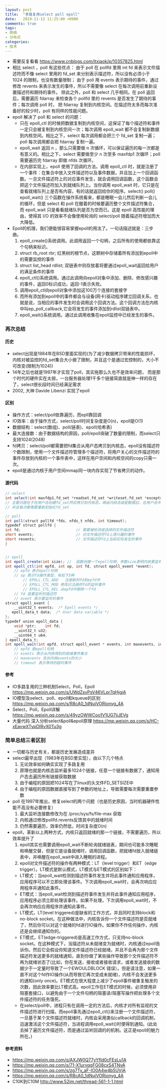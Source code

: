 ```yaml
---
layout: post
title:  "多路复用select poll epoll"
date:   2019-11-12 11:25:00 +0900
comments: true
tags:
- 网络
- 分布式
categories:
- 技术
---
```

- 需要反复看看 <https://www.cnblogs.com/itxiaok/p/10357825.html>
- 相比 select ，poll 有这些优点：
    由于 poll 在 pollfd 里用 int fd 来表示文件描述符而不像 select 里用的 fd_set 来分别表示描述符，所以没有必须小于 1024 的限制，也没有数量限制；
    由于 poll 用 events 表示期待的事件，通过修改 revents 来表示发生的事件，所以不需要像 select 在每次调用前重新设置描述符和期待的事件。
    除此之外，poll 和 select 几乎相同。在 poll 返回后，需要遍历 fdarray 来检查各个 pollfd 里的 revents 是否发生了期待的事件；每次调用 poll 时，
    把 fdarray 复制到内核空间。在描述符太多而每次准备好的较少时，poll 有同样的性能问题。
- epoll 解决了 poll 和 select 的问题：
    - 只在 epoll_ctl 的时候把数据复制到内核空间，这保证了每个描述符和事件一定只会被复制到内核空间一次；每次调用 epoll_wait 都不会复制新数据到内核空间。相比之下，select 每次调用都会把三个 fd_set 复制一遍；poll 每次调用都会把 fdarray 复制一遍。
    - epoll_wait 返回 n ，那么只需要做 n 次循环，可以保证遍历的每一次都是有意义的。相比之下，select 需要做至少 n 次至多 maxfdp1 次循环；poll 需要遍历完 fdarray 即做 nfds 次循环。
    - 在内部实现上，epoll 使用了回调的方法。调用 epoll_ctl 时，就是注册了一个事件：在集合中放入文件描述符以及事件数据，并且加上一个回调函数。一旦文件描述符上的对应事件发生，就会调用回调函数，这个函数会把这个文件描述符加入到就绪队列上。当你调用 epoll_wait 时，它只是在查看就绪队列上是否有内容，有的话就返回给你的程序。select() poll() epoll_wait() 三个函数在操作系统看来，都是睡眠一会儿然后判断一会儿的循环，但是 select 和 poll 在醒着的时候要遍历整个文件描述符集合，而 epoll_wait 只是看看就绪队列是否为空而已。这是 epoll 高性能的理由，使得其 I/O 的效率不会像使用轮询的 select/poll 随着描述符增加而大大降低。
- Epoll的机理，我们便能很容易掌握epoll的用法了。一句话描述就是：三步曲。
  1. epoll_create()系统调用。此调用返回一个句柄，之后所有的使用都依靠这个句柄来标识。
    11. struct rb_root  rbr; 红黑树的根节点，这颗树中存储着所有添加到epoll中的需要监控的事件
    12. struct list_head rdlist; 双链表中则存放着将要通过epoll_wait返回给用户的满足条件的事件
  2. epoll_ctl()系统调用。通过此调用向epoll对象中添加、删除、修改感兴趣的事件，返回0标识成功，返回-1表示失败。
    21. 调用epoll_ctl向epoll对象中添加这100万个连接的套接字
    22. 而所有添加到epoll中的事件都会与设备(网卡)驱动程序建立回调关系，也就是说，当相应的事件发生时会调用这个回调方法。这个回调方法在内核中叫ep_poll_callback,它会将发生的事件添加到rdlist双链表中。
  3. epoll_wait()系统调用。通过此调用收集在epoll监控中已经发生的事件。

### 再次总结
#### 历史
 - select出现是1984年在BSD里面实现的(为了减少数据拷贝带来的性能损坏，内核对被监控的fd_set集合大小做了限制，并且这个是通过宏控制的，大小不可改变(限制为1024))
 - 14年之后也就是1997年才实现了poll，其实拖那么久也不是效率问题， 而是那个时代的硬件实在太弱，一台服务器处理1千多个链接简直就是神一样的存在了，select很长段时间已经满足需求
 - 2002, 大神 Davide Libenzi 实现了epoll
 
#### 区别
- 操作方式：select/poll依靠遍历，而epll靠回调
- IO效率：由于操作方式，select/poll时间复杂度是O(n)，epoll是O(1)
- 数据结构：select(数组)、poll(链表)、epoll(哈希表)
- 最大连接数：由于数据结构的原因，poll/epoll突破了数量的限制，而select只支持1024(2048)
- fd拷贝：select/poll都需要把fd集合从用户态拷贝到内核态，epoll没有描述符个数限制，使用一个文件描述符管理多个描述符，将用户关心的文件描述符的事件存放到内核的一个事件表中，这样在用户空间和内核空间的copy只需一次。
- epoll是通过内核于用户空间mmap同一块内存实现了节省拷贝的动作。

#### 源代码
```java
// select
int select(int maxfdp1,fd_set *readset,fd_set *writeset,fd_set *exceptset,const struct timeval *timeout);
// 主要问题在于在用户态创建fd_set然后拷贝到内核态，再由内核态装配数据后，在用户态中进行遍历
// 并且每次都需要重新初始化fd_set

// poll
int poll(struct pollfd *fds, nfds_t nfds, int timeout);
typedef struct pollfd {        
int fd;                         // 需要被检测或选择的文件描述符        
short events;                   // 对文件描述符fd上感兴趣的事件        
short revents;                  // 文件描述符fd上当前实际发生的事件
} 


// epoll
int epoll_create(int size); //  函数创建一个epoll句柄，参数size表明内核要监听的描述符数量。调用成功时返回一个epoll句柄描述符，失败时返回-1。
int epoll_ctl(int epfd, int op, int fd, struct epoll_event *event);
    // epfd 表示epoll句柄
    // op 表示fd操作类型，有如下3种
        // EPOLL_CTL_ADD   注册新的fd到epfd中
        // EPOLL_CTL_MOD 修改已注册的fd的监听事件
        // EPOLL_CTL_DEL 从epfd中删除一个fd
    // fd 是要监听的描述符
    // event 表示要监听的事件
struct epoll_event {
    __uint32_t events;  /* Epoll events */    
   epoll_data_t data;  /* User data variable */
};
typedef union epoll_data {
    void *ptr;    int fd;
    __uint32_t u32;
    __uint64_t u64;
} epoll_data_t;
int epoll_wait(int epfd, struct epoll_event * events, int maxevents, int timeout);
    // epfd 是epoll句柄
    // events 表示从内核得到的就绪事件集合
    // maxevents 告诉内核events的大小
    // timeout 表示等待的超时事件
```

#### 参考
- IO多路复用的三种机制Select，Poll，Epoll <https://mp.weixin.qq.com/s/UWdZsvPsV46VLpr7qHjgjA>
- IO模型及select、poll、epoll和kqueue的区别 <https://mp.weixin.qq.com/s/R8cA0_1dNujVORionyg_4A>
- Select，Poll，Epoll详解 <https://mp.weixin.qq.com/s/49yzOWWCoo1V1UG7iiJEVg>
- 大量代码 深入分析select&poll&epoll原理 <https://mp.weixin.qq.com/s/HC-xEavwXTypDIRvX0Tu3g>

### 简单总结三者区别
- 一切都与历史有关，都是历史发展造成差异
- select最早出现（1983年在BSD里实现），由以下几个特点
  1. 无论效率如何确实实现了多路复用
  1. 原理也就是内核态监听最多1024个链接，任意一个链接有数据了，通知用户态去遍历所有链接获取数据
  1. 由于编程的原因把1024写在了linux的头文件FD_SETSIZE中
  1. 由于编程的原因数据直接写到了参数的地址上，导致需要每次需要重置参数
- poll 在1997年推出，修复select的两个问题（也是历史原因，当时机器硬件性能不高没有必要修复）
  1. 最大监听连接数修改为在 /proc/sys/fs/file-max 获取
  1. 内核通过修改pollfd.revents反馈其中的就绪时间
  1. 仍然需要遍历，效率仍然低，时间复杂度O(n)
- epoll，革新以上两种方式，内核只返回就绪的那一个链接，不需要遍历，所以效率提升了
  1. epoll其实也需要调用epoll_wait不断轮询就绪链表，期间也可能多次睡眠和唤醒交替，但是它是设备就绪时，调用回调函数，把就绪fd放入就绪链表中，并唤醒在epoll_wait中进入睡眠的进程。
  1. epoll对文件描述符的操作有两种模式：LT（level trigger）和ET（edge trigger）。LT模式是默认模式，LT模式与ET模式的区别如下：
    - LT模式：当epoll_wait检测到描述符事件发生并将此事件通知应用程序，应用程序可以不立即处理该事件。下次调用epoll_wait时，会再次响应应用程序并通知此事件。
    - ET模式：当epoll_wait检测到描述符事件发生并将此事件通知应用程序，应用程序必须立即处理该事件。如果不处理，下次调用epoll_wait时，不会再次响应应用程序并通知此事件。
    - LT模式，LT(level triggered)是缺省的工作方式，并且同时支持block和no-block socket。在这种做法中，内核告诉你一个文件描述符是否就绪了，然后你可以对这个就绪的fd进行IO操作。如果你不作任何操作，内核还是会继续通知你的。
    - ET模式，ET(edge-triggered)是高速工作方式，只支持no-block socket。在这种模式下，当描述符从未就绪变为就绪时，内核通过epoll告诉你。然后它会假设你知道文件描述符已经就绪，并且不会再为那个文件描述符发送更多的就绪通知，直到你做了某些操作导致那个文件描述符不再为就绪状态了(比如，你在发送，接收或者接收请求，或者发送接收的数据少于一定量时导致了一个EWOULDBLOCK 错误）。但是请注意，如果一直不对这个fd作IO操作(从而导致它再次变成未就绪)，内核不会发送更多的通知(only once)。ET模式在很大程度上减少了epoll事件被重复触发的次数，因此效率要比LT模式高。epoll工作在ET模式的时候，必须使用非阻塞套接口，以避免由于一个文件句柄的阻塞读/阻塞写操作把处理多个文件描述符的任务饿死。
    - 在select/poll中，进程只有在调用一定的方法后，内核才对所有监视的文件描述符进行扫描，而epoll事先通过epoll_ctl()来注册一个文件描述符，一旦基于某个文件描述符就绪时，内核会采用类似callback的回调机制，迅速激活这个文件描述符，当进程调用epoll_wait()时便得到通知。(此处去掉了遍历文件描述符，而是通过监听回调的的机制。这正是epoll的魅力所在。)

#### 参考资料
- <https://mp.weixin.qq.com/s/AXJW0Q77yYfld0cFEsLu1A>
- <https://mp.weixin.qq.com/s/71-X1urvqgFG08cxS4TNvA>
- <https://mp.weixin.qq.com/s/zg7Ty_aF-IO0A4w4b5UVjA>
- <https://mp.weixin.qq.com/s/R8cA0_1dNujVORionyg_4A>
- C10K到C10M <http://www.52im.net/thread-561-1-1.html>